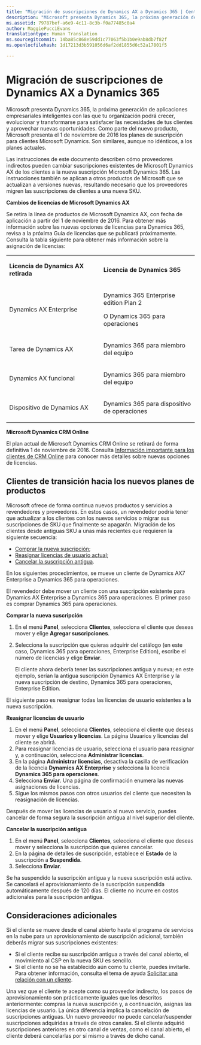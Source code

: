 ```yaml
---
title: "Migración de suscripciones de Dynamics AX a Dynamics 365 | Centro de partners"
description: "Microsoft presenta Dynamics 365, la próxima generación de aplicaciones empresariales inteligentes con las que tu organización podrá crecer, evolucionar y transformarse para satisfacer las necesidades de tus clientes y aprovechar nuevas oportunidades."
ms.assetid: 79787bef-a6e9-4c11-8c3b-f0a77485c0a4
author: MaggiePucciEvans
translationtype: Human Translation
ms.sourcegitcommit: 14ba85c868e59dd1c77063f5b1b0e9ab8db7f82f
ms.openlocfilehash: 1d17213d3b591056d6af2dd1855d6c52a17801f5

---
```


# Migración de suscripciones de Dynamics AX a Dynamics 365


Microsoft presenta Dynamics 365, la próxima generación de aplicaciones empresariales inteligentes con las que tu organización podrá crecer, evolucionar y transformarse para satisfacer las necesidades de tus clientes y aprovechar nuevas oportunidades. Como parte del nuevo producto, Microsoft presenta el 1 de noviembre de 2016 los planes de suscripción para clientes Microsoft Dynamics. Son similares, aunque no idénticos, a los planes actuales.

Las instrucciones de este documento describen cómo proveedores indirectos pueden cambiar suscripciones existentes de Microsoft Dynamics AX de los clientes a la nueva suscripción Microsoft Dynamics 365. Las instrucciones también se aplican a otros productos de Microsoft que se actualizan a versiones nuevas, resultando necesario que los proveedores migren las suscripciones de clientes a una nueva SKU.

**Cambios de licencias de Microsoft Dynamics AX**

Se retira la línea de productos de Microsoft Dynamics AX, con fecha de aplicación a partir del 1 de noviembre de 2016. Para obtener más información sobre las nuevas opciones de licencias para Dynamics 365, revisa a la próxima Guía de licencias que se publicará próximamente. Consulta la tabla siguiente para obtener más información sobre la asignación de licencias:

<table>
<colgroup>
<col width="50%" />
<col width="50%" />
</colgroup>
<tbody>
<tr class="odd">
<td><p><strong>Licencia de Dynamics AX retirada</strong></p></td>
<td><p><strong>Licencia de Dynamics 365</strong></p></td>
</tr>
<tr class="even">
<td><p>Dynamics AX Enterprise</p></td>
<td><p>Dynamics 365 Enterprise edition Plan 2</p>
<p>O Dynamics 365 para operaciones</p></td>
</tr>
<tr class="odd">
<td><p>Tarea de Dynamics AX</p></td>
<td><p>Dynamics 365 para miembro del equipo</p></td>
</tr>
<tr class="even">
<td><p>Dynamics AX funcional</p></td>
<td><p>Dynamics 365 para miembro del equipo</p></td>
</tr>
<tr class="odd">
<td><p>Dispositivo de Dynamics AX</p></td>
<td><p>Dynamics 365 para dispositivo de operaciones</p></td>
</tr>
</tbody>
</table>

 

**Microsoft Dynamics CRM Online**

El plan actual de Microsoft Dynamics CRM Online se retirará de forma definitiva 1 de noviembre de 2016. Consulta [Información importante para los clientes de CRM Online](https://go.microsoft.com/fwlink/?linkid=831667) para conocer más detalles sobre nuevas opciones de licencias.

## Clientes de transición hacia los nuevos planes de productos


Microsoft ofrece de forma continua nuevos productos y servicios a revendedores y proveedores. En estos casos, un revendedor podría tener que actualizar a los clientes con los nuevos servicios o migrar sus suscripciones de SKU que finalmente se apagarán. Migración de los clientes desde antiguas SKU a unas más recientes que requieren la siguiente secuencia:

-   [Comprar la nueva suscripción](#manual-subscription-migration-purchasenewsubsc);
-   [Reasignar licencias de usuario actual](#manual-subscription-migration-reassignlicenses);
-   [Cancelar la suscripción antigua](#manual-subscription-migration-cancelsubscriptions).

En los siguientes procedimientos, se mueve un cliente de Dynamics AX7 Enterprise a Dynamics 365 para operaciones.

<a href="" id="purchasenewsubsc"></a>
El revendedor debe mover un cliente con una suscripción existente para Dynamics AX Enterprise a Dynamics 365 para operaciones. El primer paso es comprar Dynamics 365 para operaciones.

**Comprar la nueva suscripción**

1.  En el menú **Panel**, selecciona **Clientes**, selecciona el cliente que deseas mover y elige **Agregar suscripciones**.
2.  Selecciona la suscripción que quieras adquirir del catálogo (en este caso, Dynamics 365 para operaciones, Enterprise Edition), escribe el número de licencias y elige **Enviar**.

    El cliente ahora debería tener las suscripciones antigua y nueva; en este ejemplo, serían la antigua suscripción Dynamics AX Enterprise y la nueva suscripción de destino, Dynamics 365 para operaciones, Enterprise Edition.

<a href="" id="reassignlicenses"></a>
El siguiente paso es reasignar todas las licencias de usuario existentes a la nueva suscripción.

**Reasignar licencias de usuario**

1.  En el menú **Panel**, selecciona **Clientes**, selecciona el cliente que deseas mover y elige **Usuarios y licencias**. La página Usuarios y licencias del cliente se abrirá.
2.  Para reasignar licencias de usuario, selecciona el usuario para reasignar y, a continuación, selecciona **Administrar licencias**.
3.  En la página **Administrar licencias**, desactiva la casilla de verificación de la licencia **Dynamics AX Enterprise** y selecciona la licencia **Dynamics 365 para operaciones**.
4.  Selecciona **Enviar**. Una página de confirmación enumera las nuevas asignaciones de licencias.
5.  Sigue los mismos pasos con otros usuarios del cliente que necesiten la reasignación de licencias.

<a href="" id="cancelsubscriptions"></a>
Después de mover las licencias de usuario al nuevo servicio, puedes cancelar de forma segura la suscripción antigua al nivel superior del cliente.

**Cancelar la suscripción antigua**

1.  En el menú **Panel**, selecciona **Clientes**, selecciona el cliente que deseas mover y selecciona la suscripción que quieres cancelar.
2.  En la página de detalles de suscripción, establece el **Estado** de la suscripción a **Suspendida**.
3.  Selecciona **Enviar**.

Se ha suspendido la suscripción antigua y la nueva suscripción está activa. Se cancelará el aprovisionamiento de la suscripción suspendida automáticamente después de 120 días. El cliente no incurre en costos adicionales para la suscripción antigua.

## Consideraciones adicionales


Si el cliente se mueve desde el canal abierto hasta el programa de servicios en la nube para un aprovisionamiento de suscripción adicional, también deberás migrar sus suscripciones existentes:

-   Si el cliente recibe su suscripción antigua a través del canal abierto, el movimiento al CSP en la nueva SKU es sencillo.
-   Si el cliente no se ha establecido aún como tu cliente, puedes invitarle. Para obtener información, consulta el tema de ayuda [Solicitar una relación con un cliente](https://msdn.microsoft.com/en-us/library/partnercenter/mt750320.aspx).

Una vez que el cliente te acepte como su proveedor indirecto, los pasos de aprovisionamiento son prácticamente iguales que los descritos anteriormente: compras la nueva suscripción y, a continuación, asignas las licencias de usuario. La única diferencia implica la cancelación de suscripciones antiguas. Un nuevo proveedor no puede cancelar/suspender suscripciones adquiridas a través de otros canales. Si el cliente adquirió suscripciones anteriores en otro canal de ventas, como el canal abierto, el cliente deberá cancelarlas por sí mismo a través de dicho canal.

 

 






<!--HONumber=Nov16_HO4-->


